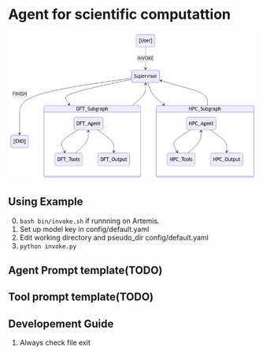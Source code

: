 # Agent for scientific computattion

<div style="text-align: center;">
  <img src="./figures/graph.png" alt="plot">
</div>


## Using Example
0. ```bash bin/invoke.sh``` if runnning on Artemis.
1. Set up model key in config/default.yaml
2. Edit working directory and pseudo_dir config/default.yaml
3. ```python invoke.py```

## Agent Prompt template(TODO)
## Tool prompt template(TODO)

## Developement Guide

1. Always check file exit